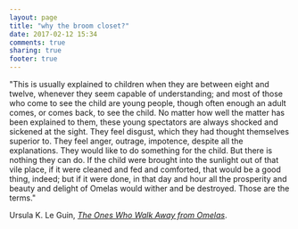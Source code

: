 ```yaml
---
layout: page
title: "why the broom closet?"
date: 2017-02-12 15:34
comments: true
sharing: true
footer: true
---
```


"This is usually explained to children when they are between eight and twelve, whenever they seem capable of understanding; and most of those who come to see the child are young people, though often enough an adult comes, or comes back, to see the child. No matter how well the matter has been explained to them, these young spectators are always shocked and sickened at the sight. They feel disgust, which they had thought themselves superior to. They feel anger, outrage, impotence, despite all the explanations. They would like to do something for the child. But there is nothing they can do. If the child were brought into the sunlight out of that vile place, if it were cleaned and fed and comforted, that would be a good thing, indeed; but if it were done, in that day and hour all the prosperity and beauty and delight of Omelas would wither and be destroyed. Those are the terms." 

Ursula K. Le Guin, [*The Ones Who Walk Away from Omelas*](http://engl210-deykute.wikispaces.umb.edu/file/view/omelas.pdf).